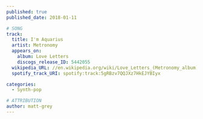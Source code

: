 ```yaml
---
published: true
published_date: 2018-01-11

# SONG
track:
  title: I'm Aquarius
  artist: Metronomy
  appears_on:
    album: Love Letters
    discogs_release_ID: 5442055
  wikipedia_URL: //en.wikipedia.org/wiki/Love_Letters_(Metronomy_album)
  spotify_track_URI: spotify:track:5gRBzv7QQJXz7HkEJYBIyx

categories:
  - Synth-pop

# ATTRIBUTION
author: matt-grey
---
```


